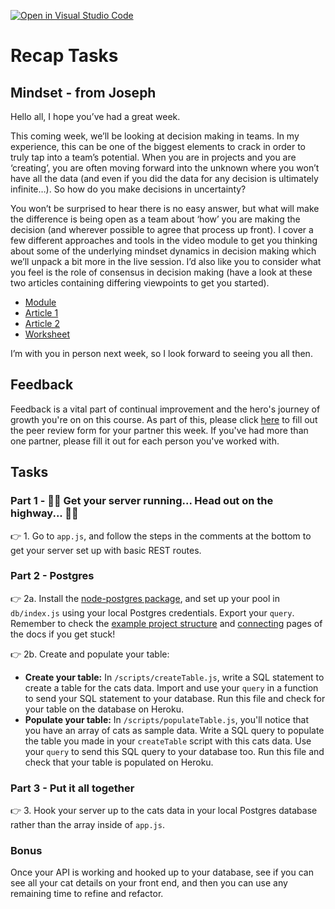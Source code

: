 [![Open in Visual Studio Code](https://classroom.github.com/assets/open-in-vscode-f059dc9a6f8d3a56e377f745f24479a46679e63a5d9fe6f495e02850cd0d8118.svg)](https://classroom.github.com/online_ide?assignment_repo_id=6607583&assignment_repo_type=AssignmentRepo)
# Recap Tasks

## Mindset - from Joseph

Hello all, I hope you’ve had a great week.

This coming week, we’ll be looking at decision making in teams. In my experience, this can be one of the biggest elements to crack in order to truly tap into a team’s potential. When you are in projects and you are ‘creating’, you are often moving forward into the unknown where you won’t have all the data (and even if you did the data for any decision is ultimately infinite…). So how do you make decisions in uncertainty?

You won’t be surprised to hear there is no easy answer, but what will make the difference is being open as a team about ‘how’ you are making the decision (and wherever possible to agree that process up front). I cover a few different approaches and tools in the video module to get you thinking about some of the underlying mindset dynamics in decision making which we’ll unpack a bit more in the live session. I’d also like you to consider what you feel is the role of consensus in decision making (have a look at these two articles containing differing viewpoints to get you started).

- [Module](https://vimeo.com/657833544/0b6e11981c)
- [Article 1](https://medium.com/@al.pittampalli/consensus-7048e614a452)
- [Article 2](https://blog.abacus.com/power-of-consensus-decision-making-engineering/)
- [Worksheet](./mindset/Decision%20Making%20Activity.docx)

I’m with you in person next week, so I look forward to seeing you all then.

## Feedback

Feedback is a vital part of continual improvement and the hero's journey of growth you're on on this course. As part of this, please click [here](https://forms.gle/BJWLNvSgKsp9rkbF8) to fill out the peer review form for your partner this week. If you've had more than one partner, please fill it out for each person you've worked with.

## Tasks

### Part 1 - 🎵🎵 Get your server running... Head out on the highway... 🎵🎵

👉 1. Go to `app.js`, and follow the steps in the comments at the bottom to get your server set up with basic REST routes.

### Part 2 - Postgres

👉 2a. Install the [node-postgres package](https://node-postgres.com/), and set up your pool in `db/index.js` using your local Postgres credentials. Export your `query`. Remember to check the [example project structure](https://node-postgres.com/guides/project-structure) and [connecting](https://node-postgres.com/features/connecting) pages of the docs if you get stuck!

👉 2b. Create and populate your table:

- **Create your table:** In `/scripts/createTable.js`, write a SQL statement to create a table for the cats data. Import and use your `query` in a function to send your SQL statement to your database. Run this file and check for your table on the database on Heroku.
- **Populate your table:** In `/scripts/populateTable.js`, you'll notice that you have an array of cats as sample data. Write a SQL query to populate the table you made in your `createTable` script with this cats data. Use your `query` to send this SQL query to your database too. Run this file and check that your table is populated on Heroku.

### Part 3 - Put it all together

👉 3. Hook your server up to the cats data in your local Postgres database rather than the array inside of `app.js`.

### Bonus

Once your API is working and hooked up to your database, see if you can see all your cat details on your front end, and then you can use any remaining time to refine and refactor.
